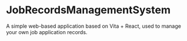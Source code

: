 # JobRecordsManagementSystem
A simple web-based application based on Vita + React, used to manage your own job application records.
